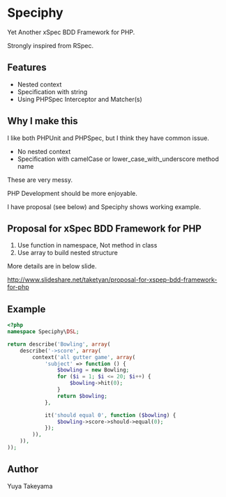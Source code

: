 Speciphy
========

Yet Another xSpec BDD Framework for PHP.

Strongly inspired from RSpec.

Features
--------

- Nested context
- Specification with string
- Using PHPSpec Interceptor and Matcher(s)

Why I make this
---------------

I like both PHPUnit and PHPSpec, but I think they have common issue.

- No nested context
- Specification with camelCase or lower\_case\_with\_underscore method name

These are very messy.

PHP Development should be more enjoyable.

I have proposal (see below) and Speciphy shows working example.

Proposal for xSpec BDD Framework for PHP
----------------------------------------

1. Use function in namespace, Not method in class
2. Use array to build nested structure

More details are in below slide.

http://www.slideshare.net/taketyan/proposal-for-xspep-bdd-framework-for-php

Example
-------

```php
<?php
namespace Speciphy\DSL;

return describe('Bowling', array(
    describe('->score', array(
        context('all gutter game', array(
            'subject' => function () {
                $bowling = new Bowling;
                for ($i = 1; $i <= 20; $i++) {
                    $bowling->hit(0);
                }
                return $bowling;
            },

            it('should equal 0', function ($bowling) {
                $bowling->score->should->equal(0);
            });
        )),
    )),
));
```

Author
------

Yuya Takeyama

